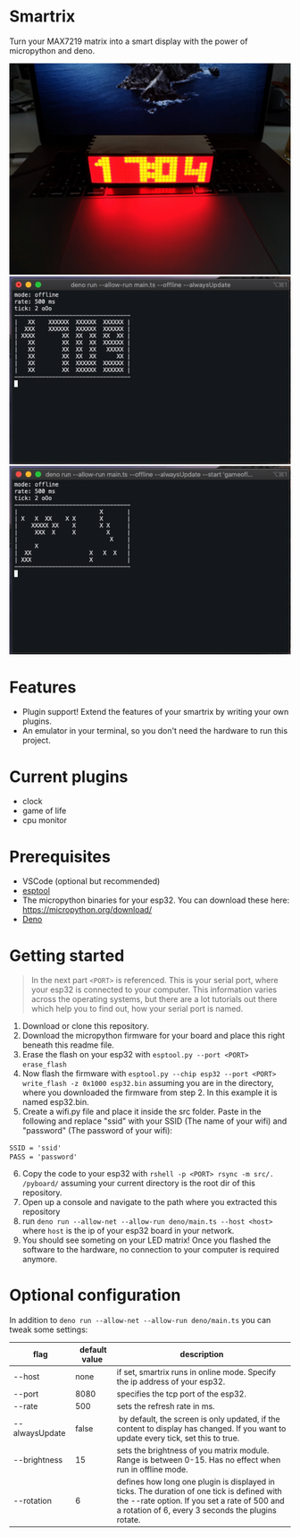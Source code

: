 # Smartrix
Turn your MAX7219 matrix into a smart display with the power of micropython and deno.

![The hardware](media/image.jpg)
![The clock](media/clock.gif)
![Game of life](media/gameoflife.gif)

# Features
- Plugin support! Extend the features of your smartrix by writing your own plugins.
- An emulator in your terminal, so you don't need the hardware to run this project.

# Current plugins
- clock
- game of life
- cpu monitor

# Prerequisites
- VSCode (optional but recommended)
- [esptool](https://github.com/espressif/esptool)
- The micropython binaries for your esp32. You can download these here: https://micropython.org/download/
- [Deno](https://github.com/denoland/deno)

# Getting started
> In the next part ````<PORT>```` is referenced. This is your serial port, where your esp32 is connected to your computer. This information varies across the operating systems, but there are a lot tutorials out there which help you to find out, how your serial port is named.
1. Download or clone this repository.
2. Download the micropython firmware for your board and place this right beneath this readme file.
3. Erase the flash on your esp32 with ````esptool.py --port <PORT> erase_flash````
4. Now flash the firmware with ````esptool.py --chip esp32 --port <PORT> write_flash -z 0x1000 esp32.bin```` assuming you are in the directory, where you downloaded the firmware from step 2. In this example it is named esp32.bin.
5. Create a wifi.py file and place it inside the src folder. Paste in the following and replace "ssid" with your SSID (The name of your wifi) and "password" (The password of your wifi):
````
SSID = 'ssid'
PASS = 'password'
````

6. Copy the code to your esp32 with ````rshell -p <PORT> rsync -m src/. /pyboard/```` assuming your current directory is the root dir of this repository.
7. Open up a console and navigate to the path where you extracted this repository
8. run ````deno run --allow-net --allow-run deno/main.ts --host <host>```` where ````host```` is the ip of your esp32 board in your network.
9. You should see someting on your LED matrix! Once you flashed the software to the hardware, no connection to your computer is required anymore.

# Optional configuration
In addition to ````deno run --allow-net --allow-run deno/main.ts```` you can tweak some settings:

flag           | default value | description
---------------|---------------|-------------
--host         | none          | if set, smartrix runs in online mode. Specify the ip address of your esp32.
--port         | 8080          | specifies the tcp port of the esp32.
--rate         | 500           | sets the refresh rate in ms.
--alwaysUpdate | false         | by default, the screen is only updated, if the content to display has changed. If you want to update every tick, set this to true.
--brightness   | 15            | sets the brightness of you matrix module. Range is between 0-15. Has no effect when run in offline mode.
--rotation     | 6             | defines how long one plugin is displayed in ticks. The duration of one tick is defined with the --rate option. If you set a rate of 500 and a rotation of 6, every 3 seconds the plugins rotate.
